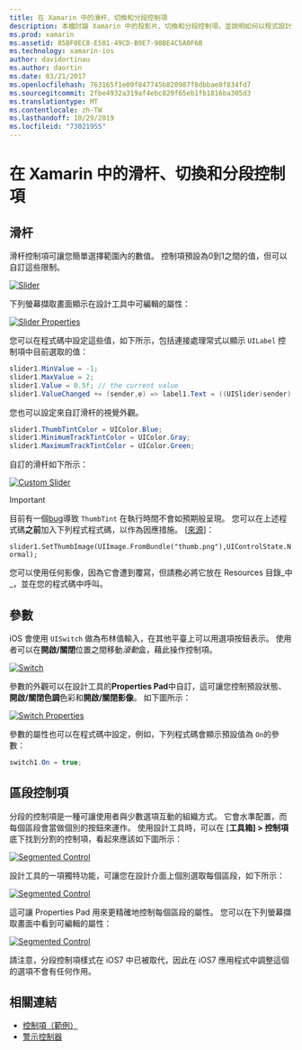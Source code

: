 ```yaml
---
title: 在 Xamarin 中的滑杆、切換和分段控制項
description: 本檔討論 Xamarin 中的投影片、切換和分段控制項，並說明如何以程式設計方式和 iOS 設計工具來使用它們。
ms.prod: xamarin
ms.assetid: 85BF0EC8-E581-49CD-B9E7-98BE4C5A0F6B
ms.technology: xamarin-ios
author: davidortinau
ms.author: daortin
ms.date: 03/21/2017
ms.openlocfilehash: 763165f1e09f847745b820987f8dbbae8f834fd7
ms.sourcegitcommit: 2fbe4932a319af4ebc829f65eb1fb1816ba305d3
ms.translationtype: MT
ms.contentlocale: zh-TW
ms.lasthandoff: 10/29/2019
ms.locfileid: "73021955"
---
```

# <a name="sliders-switches-and-segmented-controls-in-xamarinios"></a>在 Xamarin 中的滑杆、切換和分段控制項

<a name="Sliders" />

## <a name="sliders"></a>滑杆

滑杆控制項可讓您簡單選擇範圍內的數值。 控制項預設為0到1之間的值，但可以自訂這些限制。

 [![](slider-switch-segmented-controls-images/image25a.png "Slider")](slider-switch-segmented-controls-images/image25a.png#lightbox)

下列螢幕擷取畫面顯示在設計工具中可編輯的屬性：

 [![](slider-switch-segmented-controls-images/image26a.png "Slider Properties")](slider-switch-segmented-controls-images/image25a.png#lightbox)

您可以在程式碼中設定這些值，如下所示，包括連接處理常式以顯示 `UILabel` 控制項中目前選取的值：

```csharp
slider1.MinValue = -1;
slider1.MaxValue = 2;
slider1.Value = 0.5f; // the current value
slider1.ValueChanged += (sender,e) => label1.Text = ((UISlider)sender).Value.ToString ();
```

您也可以設定來自訂滑杆的視覺外觀。

```csharp
slider1.ThumbTintColor = UIColor.Blue;
slider1.MinimumTrackTintColor = UIColor.Gray;
slider1.MaximumTrackTintColor = UIColor.Green;
```

自訂的滑杆如下所示：

 [![](slider-switch-segmented-controls-images/image27a.png "Custom Slider")](slider-switch-segmented-controls-images/image28a.png#lightbox)

> [!IMPORTANT]
> 目前有一個[bug](https://stackoverflow.com/a/19496179)導致 `ThumbTint` 在執行時間不會如預期般呈現。 您可以在上述程式碼**之前**加入下列程式程式碼，以作為因應措施。 [[來源](https://stackoverflow.com/a/21396794)]：
>
> `slider1.SetThumbImage(UIImage.FromBundle("thumb.png"),UIControlState.Normal);`
> 
> 您可以使用任何影像，因為它會遭到覆寫，但請務必將它放在 Resources 目錄_中_，並在您的程式碼中呼叫。

<a name="Switch" />

## <a name="switch"></a>參數

iOS 會使用 `UISwitch` 做為布林值輸入，在其他平臺上可以用選項按鈕表示。 使用者可以在**開啟/關閉**位置之間移動*滾動*盒，藉此操作控制項。

 [![](slider-switch-segmented-controls-images/image28a.png "Switch")](slider-switch-segmented-controls-images/image28a.png#lightbox)

參數的外觀可以在設計工具的**Properties Pad**中自訂，這可讓您控制預設狀態、**開啟/關閉色調**色彩和**開啟/關閉影像**。 如下圖所示：

 [![](slider-switch-segmented-controls-images/image29a.png "Switch Properties")](slider-switch-segmented-controls-images/image29a.png#lightbox)

參數的屬性也可以在程式碼中設定，例如，下列程式碼會顯示預設值為 `On`的參數：

```csharp
switch1.On = true;
```

 <a name="Segmented_Controls" />

## <a name="segmented-controls"></a>區段控制項

分段的控制項是一種可讓使用者與少數選項互動的組織方式。 它會水準配置，而每個區段會當做個別的按鈕來運作。 使用設計工具時，可以在 [**工具箱] > 控制項**底下找到分割的控制項，看起來應該如下圖所示：

 [![](slider-switch-segmented-controls-images/segmentedcontrol.png "Segmented Control")](slider-switch-segmented-controls-images/segmentedcontrol.png#lightbox)

設計工具的一項獨特功能，可讓您在設計介面上個別選取每個區段，如下所示：

 [![](slider-switch-segmented-controls-images/segmentedcontrolselection.png "Segmented Control")](slider-switch-segmented-controls-images/segmentedcontrolselection.png#lightbox)

這可讓 Properties Pad 用來更精確地控制每個區段的屬性。 您可以在下列螢幕擷取畫面中看到可編輯的屬性：

 [![](slider-switch-segmented-controls-images/segmentedcontrolproperties.png "Segmented Control")](slider-switch-segmented-controls-images/segmentedcontrolproperties.png#lightbox)

請注意，分段控制項樣式在 iOS7 中已被取代，因此在 iOS7 應用程式中調整這個的選項不會有任何作用。

## <a name="related-links"></a>相關連結

- [控制項（範例）](https://docs.microsoft.com/samples/xamarin/ios-samples/controls)
- [警示控制器](https://github.com/xamarin/recipes/tree/master/Recipes/ios/standard_controls/alertcontroller)
